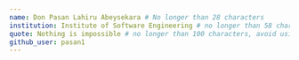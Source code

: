 ```yaml
---
name: Don Pasan Lahiru Abeysekara # No longer than 28 characters
institution: Institute of Software Engineering # no longer than 58 characters
quote: Nothing is impossible # no longer than 100 characters, avoid using quotes(") to guarantee the format remains the same.
github_user: pasan1
---
```

